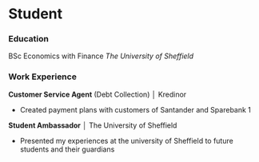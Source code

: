 # Student

### Education
BSc Economics with Finance
_The University of Sheffield_

### Work Experience
__Customer Service Agent__ (Debt Collection) │ Kredinor
* Created payment plans with customers of Santander and Sparebank 1

__Student Ambassador__ │ The University of Sheffield
* Presented my experiences at the university of Sheffield to future students and their guardians



